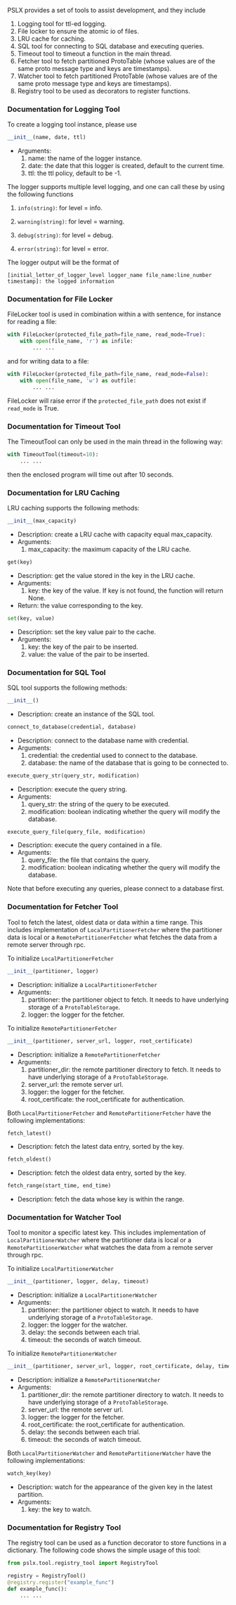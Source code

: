PSLX provides a set of tools to assist development, and they include

1. Logging tool for ttl-ed logging.
2. File locker to ensure the atomic io of files.
3. LRU cache for caching.
4. SQL tool for connecting to SQL database and executing queries.          
5. Timeout tool to timeout a function in the main thread.        
6. Fetcher tool to fetch partitioned ProtoTable (whose values are of the same proto message type and keys are timestamps).
7. Watcher tool to fetch partitioned ProtoTable (whose values are of the same proto message type and keys are timestamps).
8. Registry tool to be used as decorators to register functions.

### Documentation for Logging Tool
To create a logging tool instance, please use
```python
__init__(name, date, ttl)
```
* Arguments:
    1. name: the name of the logger instance.
    2. date: the date that this logger is created, default to the current time.
    3. ttl: the ttl policy, default to be -1.

The logger supports multiple level logging, and one can call these by using the following functions

1. `info(string)`: for level = info.

2. `warning(string)`: for level = warning.
3. `debug(string)`: for level = debug.
4. `error(string)`: for level = error.

The logger output will be the format of 

`[initial_letter_of_logger_level logger_name file_name:line_number timestamp]: the logged information`

### Documentation for File Locker
FileLocker tool is used in combination within a with sentence, for instance for reading a file:
```python
with FileLocker(protected_file_path=file_name, read_mode=True):
    with open(file_name, 'r') as infile:
        ... ...
```
and for writing data to a file:
```python
with FileLocker(protected_file_path=file_name, read_mode=False):
    with open(file_name, 'w') as outfile:
        ... ...
```
FileLocker will raise error if the `protected_file_path` does not exist if `read_mode` is True.

### Documentation for Timeout Tool
The TimeoutTool can only be used in the main thread in the following way:
```python
with TimeoutTool(timeout=10):
    ... ...
```
then the enclosed program will time out after 10 seconds.

### Documentation for LRU Caching
LRU caching supports the following methods:
```python
__init__(max_capacity)
```
* Description: create a LRU cache with capacity equal max_capacity.
* Arguments:
    1. max_capacity: the maximum capacity of the LRU cache.

```python
get(key)
```
* Description: get the value stored in the key in the LRU cache.
* Arguments:
    1. key: the key of the value. If key is not found, the function will return None.
* Return: the value corresponding to the key.
    
```python
set(key, value)
```
* Description: set the key value pair to the cache.
* Arguments:
    1. key: the key of the pair to be inserted.
    2. value: the value of the pair to be inserted.

### Documentation for SQL Tool
SQL tool supports the following methods:
```python
__init__()
```
* Description: create an instance of the SQL tool.

```python
connect_to_database(credential, database)
```
* Description: connect to the database name with credential.
* Arguments:
    1. credential: the credential used to connect to the database.
    2. database: the name of the database that is going to be connected to.
    
```python
execute_query_str(query_str, modification)
```
* Description: execute the query string.
* Arguments:
    1. query_str: the string of the query to be executed.
    2. modification: boolean indicating whether the query will modify the database.
    
```python
execute_query_file(query_file, modification)
```
* Description: execute the query contained in a file.
* Arguments:
    1. query_file: the file that contains the query.
    2. modification: boolean indicating whether the query will modify the database.
    
Note that before executing any queries, please connect to a database first.

### Documentation for Fetcher Tool
Tool to fetch the latest, oldest data or data within a time range. This includes implementation of `LocalPartitionerFetcher`
 where the partitioner data is local or a `RemotePartitionerFetcher` what fetches the data from a remote server through rpc.

To initialize `LocalPartitionerFetcher`
```python
__init__(partitioner, logger)
```
* Description: initialize a `LocalPartitionerFetcher`
* Arguments:
    1. partitioner: the partitioner object to fetch. It needs to have underlying storage of a `ProtoTableStorage`.
    2. logger: the logger for the fetcher.

To initialize `RemotePartitionerFetcher`
```python
__init__(partitioner, server_url, logger, root_certificate)
```
* Description: initialize a `RemotePartitionerFetcher`
* Arguments:
    1. partitioner_dir: the remote partitioner directory to fetch. It needs to have underlying storage of a `ProtoTableStorage`.
    2. server_url: the remote server url.
    3. logger: the logger for the fetcher.
    4. root_certificate: the root_certificate for authentication.
    
Both `LocalPartitionerFetcher` and `RemotePartitionerFetcher` have the following implementations:
```python
fetch_latest()
```
* Description: fetch the latest data entry, sorted by the key.

```python
fetch_oldest()
```
* Description: fetch the oldest data entry, sorted by the key.


```python
fetch_range(start_time, end_time)
```
* Description: fetch the data whose key is within the range.


### Documentation for Watcher Tool
Tool to monitor a specific latest key. This includes implementation of `LocalPartitionerWatcher`
 where the partitioner data is local or a `RemotePartitionerWatcher` what watches the data from a remote server through rpc.

To initialize `LocalPartitionerWatcher`
```python
__init__(partitioner, logger, delay, timeout)
```
* Description: initialize a `LocalPartitionerWatcher`
* Arguments:
    1. partitioner: the partitioner object to watch. It needs to have underlying storage of a `ProtoTableStorage`.
    2. logger: the logger for the watcher.
    3. delay: the seconds between each trial.
    4. timeout: the seconds of watch timeout.


To initialize `RemotePartitionerWatcher`
```python
__init__(partitioner, server_url, logger, root_certificate, delay, timeout)
```
* Description: initialize a `RemotePartitionerWatcher`
* Arguments:
    1. partitioner_dir: the remote partitioner directory to watch. It needs to have underlying storage of a `ProtoTableStorage`.
    2. server_url: the remote server url.
    3. logger: the logger for the fetcher.
    4. root_certificate: the root_certificate for authentication.
    5. delay: the seconds between each trial.
    6. timeout: the seconds of watch timeout.

    
Both `LocalPartitionerWatcher` and `RemotePartitionerWatcher` have the following implementations:
```python
watch_key(key)
```
* Description: watch for the appearance of the given key in the latest partition.
* Arguments:
    1. key: the key to watch.

### Documentation for Registry Tool
The registry tool can be used as a function decorator to store functions in a dictionary. The following code shows the simple usage of this tool:

```python
from pslx.tool.registry_tool import RegistryTool

registry = RegistryTool()
@registry.register("example_func")
def example_func(): 
    ... ...
```
